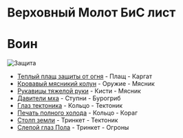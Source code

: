 Верховный Молот БиС лист
===

Воин 
===

![Защита](http://wowimg.zamimg.com/images/wow/icons/small/ability_warrior_defensivestance.jpg)

* [Теплый плащ защиты от огня](http://ru.wowhead.com/item=113605&bonus=0) - Плащ - Каргат
* [Кровавый мясникий колун](http://ru.wowhead.com/item=113606&bonus=0) - Оружие - Мясник
* [Рукавицы тяжелой руки](http://ru.wowhead.com/item=113632) - Кисти - Мясник
* [Давители мха](http://ru.wowhead.com/item=113660&bonus=0) - Ступни - Бурогриб
* [Глаз тектоника](http://ru.wowhead.com/item=113643&bonus=0) - Кольцо - Тектоник
* [Печать полного холода]() - Кольцо - Кораг
* [Столп земли](http://ru.wowhead.com/object=230961) - Тринкет - Тектоник
* [Слепой глаз Пола](http://ru.wowhead.com/item=113834) - Тринкет - Огроны